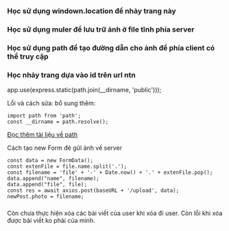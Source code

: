 ### Học sử dụng windown.location để nhảy trang này

### Học sử dụng muler để lưu trữ ảnh ở  file tĩnh phía server

### Học sử dụng path để tạo đường dẫn cho ảnh để phía client có thể truy cập

### Học nhảy trang dựa vào id trên url ntn

app.use(express.static(path.join(__dirname, 'public')));

Lỗi và cách sửa: bổ sung thêm:

```
import path from 'path';
const __dirname = path.resolve();
```

[Đọc thêm tài liệu về path](https://stackoverflow.com/questions/64383909/dirname-is-not-defined-in-node-14-version)

Cách tạo new Form đẻ gửi ảnh về server

```
const data = new FormData();
const extenFile = file.name.split('.');
const filename = 'file' + '-' + Date.now() + '.' + extenFile.pop();
data.append("name", filename);
data.append("file", file);
const res = await axios.post(baseURL + '/upload', data);
newPost.photo = filename;
```
#####
Còn chưa thực hiện xóa các bài viết của user khi xóa đi user.
Còn lỗi khi xóa được bài viết ko phải của mình.
